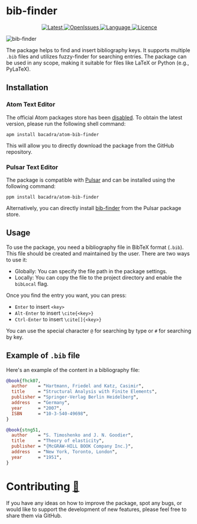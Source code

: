 # bib-finder

<p align="center">
  <a href="https://github.com/bacadra/atom-bib-finder/tags">
  <img src="https://img.shields.io/github/v/tag/bacadra/atom-bib-finder?style=for-the-badge&label=Latest&color=blue" alt="Latest">
  </a>
  <a href="https://github.com/bacadra/atom-bib-finder/issues">
  <img src="https://img.shields.io/github/issues-raw/bacadra/atom-bib-finder?style=for-the-badge&color=blue" alt="OpenIssues">
  </a>
  <a href="https://github.com/bacadra/atom-bib-finder/blob/master/package.json">
  <img src="https://img.shields.io/github/languages/top/bacadra/atom-bib-finder?style=for-the-badge&color=blue" alt="Language">
  </a>
  <a href="https://github.com/bacadra/atom-bib-finder/blob/master/LICENSE">
  <img src="https://img.shields.io/github/license/bacadra/atom-bib-finder?style=for-the-badge&color=blue" alt="Licence">
  </a>
</p>

![bib-finder](https://github.com/bacadra/bib-finder/blob/master/assets/bib-finder.gif?raw=true)

The package helps to find and insert bibliography keys. It supports multiple `.bib` files and utilizes fuzzy-finder for searching entries. The package can be used in any scope, making it suitable for files like LaTeX or Python (e.g., PyLaTeX).

## Installation

### Atom Text Editor

The official Atom packages store has been [disabled](https://github.blog/2022-06-08-sunsetting-atom/). To obtain the latest version, please run the following shell command:

```shell
apm install bacadra/atom-bib-finder
```

This will allow you to directly download the package from the GitHub repository.

### Pulsar Text Editor

The package is compatible with [Pulsar](https://pulsar-edit.dev/) and can be installed using the following command:

```shell
ppm install bacadra/atom-bib-finder
```

Alternatively, you can directly install [bib-finder](https://web.pulsar-edit.dev/packages/bib-finder) from the Pulsar package store.

## Usage

To use the package, you need a bibliography file in BibTeX format (`.bib`). This file should be created and maintained by the user. There are two ways to use it:

* Globally: You can specify the file path in the package settings.
* Locally: You can copy the file to the project directory and enable the `bibLocal` flag.

Once you find the entry you want, you can press:
* `Enter` to insert `<key>`
* `Alt-Enter` to insert `\cite{<key>}`
* `Ctrl-Enter` to insert `\cite[]{<key>}`

You can use the special character `@` for searching by type or `#` for searching by key.

## Example of `.bib` file

Here's an example of the content in a bibliography file:

```bib
@book{fhck07,
  author    = "Hartmann, Friedel and Katz, Casimir",
  title     = "Structural Analysis with Finite Elements",
  publisher = "Springer-Verlag Berlin Heidelberg",
  address   = "Germany",
  year      = "2007",
  ISBN      = "10-3-540-49698",
}

@book{stng51,
  author    = "S. Timoshenko and J. N. Goodier",
  title     = "Theory of elasticity",
  publisher = "{McGRAW-HILL BOOK Company Inc.}",
  address   = "New York, Toronto, London",
  year      = "1951",
}
```

# Contributing [🍺](https://www.buymeacoffee.com/asiloisad)

If you have any ideas on how to improve the package, spot any bugs, or would like to support the development of new features, please feel free to share them via GitHub.
